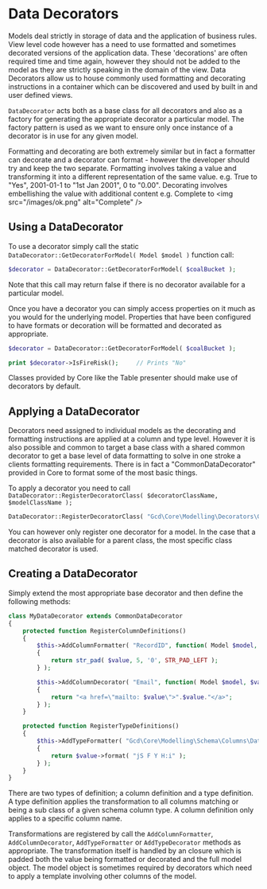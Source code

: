 Data Decorators
===

Models deal strictly in storage of data and the application of business rules. View level code however has a need
to use formatted and sometimes decorated versions of the application data. These 'decorations' are often required
time and time again, however they should not be added to the model as they are strictly speaking in the domain of
the view. Data Decorators allow us to house commonly used formatting and decorating instructions in a container
which can be discovered and used by built in and user defined views.

`DataDecorator` acts both as a base class for all decorators and also as a factory for generating the appropriate
decorator a particular model. The factory pattern is used as we want to ensure only once instance of a decorator
is in use for any given model.

Formatting and decorating are both extremely similar but in fact a formatter can decorate and a decorator can
format - however the developer should try and keep the two separate. Formatting involves taking a value and
transforming it into a different representation of the same value. e.g. True to "Yes", 2001-01-1 to "1st Jan 2001",
0 to "0.00". Decorating involves embellishing the value with additional content e.g. Complete to
&lt;img src="/images/ok.png" alt="Complete" /&gt;

## Using a DataDecorator

To use a decorator simply call the static `DataDecorator::GetDecoratorForModel( Model $model )` function call:

~~~ php
$decorator = DataDecorator::GetDecoratorForModel( $coalBucket );
~~~

Note that this call may return false if there is no decorator available for a particular model.

Once you have a decorator you can simply access properties on it much as you would for the underlying model.
Properties that have been configured to have formats or decoration will be formatted and decorated as appropriate.

~~~ php
$decorator = DataDecorator::GetDecoratorForModel( $coalBucket );

print $decorator->IsFireRisk();     // Prints "No"
~~~

Classes provided by Core like the Table presenter should make use of decorators by default.

## Applying a DataDecorator

Decorators need assigned to individual models as the decorating and formatting instructions are applied at a
column and type level. However it is also possible and common to target a base class with a shared common
decorator to get a base level of data formatting to solve in one stroke a clients formatting requirements. There is
in fact a "CommonDataDecorator" provided in Core to format some of the most basic things.

To apply a decorator you need to call `DataDecorator::RegisterDecoratorClass( $decoratorClassName, $modelClassName );`

~~~php
DataDecorator::RegisterDecoratorClass( "Gcd\Core\Modelling\Decorators\CommonDataDecorator", "Gcd\Core\Modelling\Models\Model" );
~~~

You can however only register one decorator for a model. In the case that a decorator is also available for a parent
class, the most specific class matched decorator is used.

## Creating a DataDecorator

Simply extend the most appropriate base decorator and then define the following methods:

~~~ php
class MyDataDecorator extends CommonDataDecorator
{
    protected function RegisterColumnDefinitions()
    {
        $this->AddColumnFormatter( "RecordID", function( Model $model, $value )
        {
            return str_pad( $value, 5, '0', STR_PAD_LEFT );
        } );

        $this->AddColumnDecorator( "Email", function( Model $model, $value )
        {
            return "<a href=\"mailto: $value\">".$value."</a>";
        } );
    }

    protected function RegisterTypeDefinitions()
    {
        $this->AddTypeFormatter( "Gcd\Core\Modelling\Schema\Columns\DateTime", function( Model $model, $value )
        {
            return $value->format( "jS F Y H:i" );
        } );
    }
}
~~~

There are two types of definition; a column definition and a type definition. A type definition applies the
transformation to all columns matching or being a sub class of a given schema column type. A column definition
only applies to a specific column name.

Transformations are registered by call the `AddColumnFormatter`, `AddColumnDecorator`, `AddTypeFormatter` or
`AddTypeDecorator` methods as appropriate. The transformation itself is handled by an closure which is padded both
the value being formatted or decorated and the full model object. The model object is sometimes required by
decorators which need to apply a template involving other columns of the model.